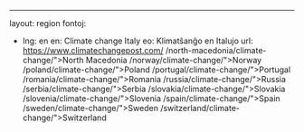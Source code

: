 ---
layout: region
fontoj:
  - lng: en
    en: Climate change Italy
    eo: Klimatŝanĝo en Italujo
    url: https://www.climatechangepost.com/
/north-macedonia/climate-change/">North Macedonia</a>
/norway/climate-change/">Norway</a>
/poland/climate-change/">Poland</a>
/portugal/climate-change/">Portugal</a>
/romania/climate-change/">Romania</a>
/russia/climate-change/">Russia</a>
/serbia/climate-change/">Serbia</a>
/slovakia/climate-change/">Slovakia</a>
/slovenia/climate-change/">Slovenia</a>
/spain/climate-change/">Spain</a>
/sweden/climate-change/">Sweden</a>
/switzerland/climate-change/">Switzerland</a>


